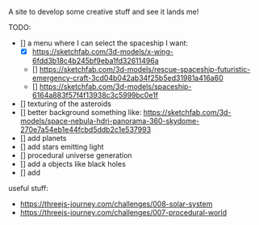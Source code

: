 A site to develop some creative stuff and see it lands me!

TODO:
 - [] a menu where I can select the spaceship I want:
    - [x] https://sketchfab.com/3d-models/x-wing-6fdd3b18c4b245bf9eba1fd32611496a
    - [] https://sketchfab.com/3d-models/rescue-spaceship-futuristic-emergency-craft-3cd04b042ab34f25b5ed31981a416a60
    - [] https://sketchfab.com/3d-models/spaceship-6164a883f57f4f13938c3c5999bc0e1f
 - [] texturing of the asteroids
 - [] better background something like: https://sketchfab.com/3d-models/space-nebula-hdri-panorama-360-skydome-270e7a54eb1e44fcbd5ddb2c1e537993
 - [] add planets
 - [] add stars emitting light
 - [] procedural universe generation
 - [] add a objects like black holes
 - [] add 

useful stuff:
 - https://threejs-journey.com/challenges/008-solar-system
 - https://threejs-journey.com/challenges/007-procedural-world
 